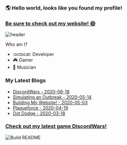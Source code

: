 ### 🌎 Hello world, looks like you found my profile!  
### [Be sure to check out my website! 😄](https://chrisevans9629.github.io/)
![header](https://github.com/chrisevans9629/chrisevans9629/blob/master/assets/images/header.jpg)

Who am I?
- :octocat: Developer
- 🎮 Gamer
- 🎸 Musician

### My Latest Blogs
<!--blog-start-->
- [DiscordWars - 2020-06-18](https://chrisevans9629.github.io/blog/2020/06/18/discordwars)
- [Simulating an Outbreak - 2020-05-14](https://chrisevans9629.github.io/blog/2020/05/14/outbreak-simulator)
- [Building My Website! - 2020-05-03](https://chrisevans9629.github.io/blog/2020/05/03/my-site-launched)
- [Plagueforce - 2020-04-19](https://chrisevans9629.github.io/blog/2020/04/19/plagueforce)
- [Dot Dodge - 2020-03-18](https://chrisevans9629.github.io/blog/2020/03/18/dotdodge)
<!--blog-ends-->

### [Check out my latest game DiscordWars!](https://chrisevans9629.github.io/assets/phaser/discordwars/index.html)

![Build README](https://github.com/chrisevans9629/chrisevans9629/workflows/Build%20README/badge.svg)
